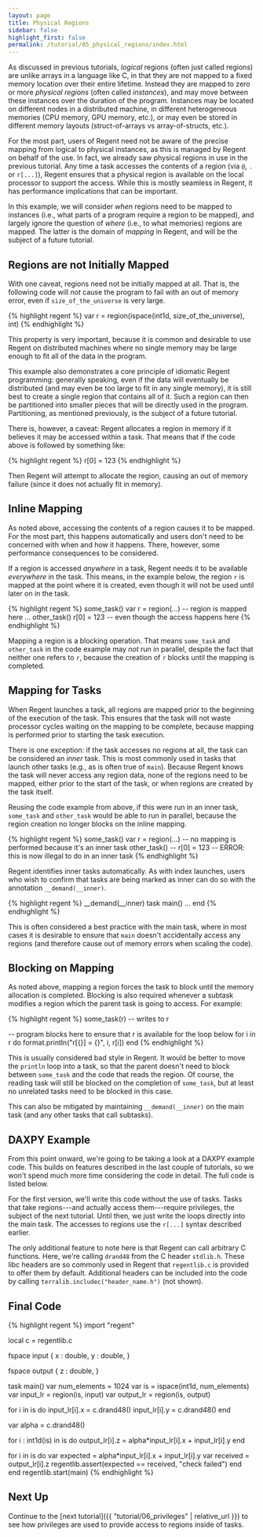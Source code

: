 ```yaml
---
layout: page
title: Physical Regions
sidebar: false
highlight_first: false
permalink: /tutorial/05_physical_regions/index.html
---
```


As discussed in previous tutorials, *logical* regions (often just
called regions) are unlike arrays in a language like C, in that they
are not mapped to a fixed memory location over their entire
lifetime. Instead they are mapped to zero or more *physical regions*
(often called *instances*), and may move between these instances over
the duration of the program. Instances may be located on different
nodes in a distributed machine, in different heterogeneous memories
(CPU memory, GPU memory, etc.), or may even be stored in different
memory layouts (struct-of-arrays vs array-of-structs, etc.).

For the most part, users of Regent need not be aware of the precise
mapping from logical to physical instances, as this is managed by
Regent on behalf of the use. In fact, we already saw physical regions
in use in the previous tutorial. Any time a task accesses the contents
of a region (via `@`, `.` or `r[...]`), Regent ensures that a physical
region is available on the local processor to support the
access. While this is mostly seamless in Regent, it has performance
implications that can be important.

In this example, we will consider *when* regions need to be mapped to
instances (i.e., what parts of a program require a region to be
mapped), and largely ignore the question of *where* (i.e., to what
memories) regions are mapped. The latter is the domain of *mapping* in
Regent, and will be the subject of a future tutorial.

## Regions are not Initially Mapped

With one caveat, regions need not be initially mapped at all. That is,
the following code will *not* cause the program to fail with an out of
memory error, even if `size_of_the_universe` is very large.

{% highlight regent %}
var r = region(ispace(int1d, size_of_the_universe), int)
{% endhighlight %}

This property is very important, because it is common and desirable to
use Regent on distributed machines where no single memory may be large
enough to fit all of the data in the program.

This example also demonstrates a core principle of idiomatic Regent
programming: generally speaking, even if the data will eventually be
distributed (and may even be too large to fit in any single memory),
it is still best to create a single region that contains all of
it. Such a region can then be partitioned into smaller pieces that
will be directly used in the program. Partitioning, as mentioned
previously, is the subject of a future tutorial.

There is, however, a caveat: Regent allocates a region in memory if it
believes it may be accessed within a task. That means that if the code
above is followed by something like:

{% highlight regent %}
r[0] = 123
{% endhighlight %}

Then Regent will attempt to allocate the region, causing an out of
memory failure (since it does not actually fit in memory).

## Inline Mapping

As noted above, accessing the contents of a region causes it to be
mapped. For the most part, this happens automatically and users don't
need to be concerned with when and how it happens. There, however,
some performance consequences to be considered.

If a region is accessed *anywhere* in a task, Regent needs it to be
available *everywhere* in the task. This means, in the example below,
the region `r` is mapped at the point where it is created, even though
it will not be used until later on in the task.

{% highlight regent %}
some_task()
var r = region(...) -- region is mapped here ...
other_task()
r[0] = 123          -- even though the access happens here
{% endhighlight %}

Mapping a region is a blocking operation. That means `some_task` and
`other_task` in the code example may *not* run in parallel, despite
the fact that neither one refers to `r`, because the creation of `r`
blocks until the mapping is completed.

## Mapping for Tasks

When Regent launches a task, all regions are mapped prior to the
beginning of the execution of the task. This ensures that the task
will not waste processor cycles waiting on the mapping to be complete,
because mapping is performed prior to starting the task execution.

There is one exception: if the task accesses no regions at all, the
task can be considered an *inner* task. This is most commonly used in
tasks that launch other tasks (e.g., as is often true of
`main`). Because Regent knows the task will never access any region
data, none of the regions need to be mapped, either prior to the start
of the task, or when regions are created by the task itself.

Reusing the code example from above, if this were run in an inner
task, `some_task` and `other_task` would be able to run in parallel,
because the region creation no longer blocks on the inline mapping.

{% highlight regent %}
some_task()
var r = region(...) -- no mapping is performed because it's an inner task
other_task()
-- r[0] = 123       -- ERROR: this is now illegal to do in an inner task
{% endhighlight %}

Regent identifies inner tasks automatically. As with index launches,
users who wish to confirm that tasks are being marked as inner can do
so with the annotation `__demand(__inner)`.

{% highlight regent %}
__demand(__inner)
task main()
  ...
end
{% endhighlight %}

This is often considered a best practice with the main task, where in
most cases it is desirable to ensure that `main` doesn't accidentally
access any regions (and therefore cause out of memory errors when
scaling the code).

## Blocking on Mapping

As noted above, mapping a region forces the task to block until the
memory allocation is completed. Blocking is also required whenever a
subtask modifies a region which the parent task is going to
access. For example:

{% highlight regent %}
some_task(r) -- writes to r

-- program blocks here to ensure that r is available for the loop below
for i in r do
  format.println("r[{}] = {}", i, r[i])
end
{% endhighlight %}

This is usually considered bad style in Regent. It would be better to
move the `println` loop into a task, so that the parent doesn't need
to block between `some_task` and the code that reads the region. Of
course, the reading task will still be blocked on the completion of
`some_task`, but at least no unrelated tasks need to be blocked in
this case.

This can also be mitigated by maintaining `__demand(__inner)` on the
main task (and any other tasks that call subtasks).

## DAXPY Example

From this point onward, we're going to be taking a look at a DAXPY
example code. This builds on features described in the last couple of
tutorials, so we won't spend much more time considering the code in
detail. The full code is listed below.

For the first version, we'll write this code without the use of
tasks. Tasks that take regions---and actually access them---require
privileges, the subject of the next tutorial. Until then, we just
write the loops directly into the main task. The accesses to regions
use the `r[...]` syntax described earlier.

The only additional feature to note here is that Regent can call
arbitrary C functions. Here, we're calling `drand48` from the C header
`stdlib.h`. These libc headers are so commonly used in Regent that
`regentlib.c` is provided to offer them by default. Additional headers
can be included into the code by calling
`terralib.includec("header_name.h")` (not shown).

## Final Code

{% highlight regent %}
import "regent"

local c = regentlib.c

fspace input {
  x : double,
  y : double,
}

fspace output {
  z : double,
}

task main()
  var num_elements = 1024
  var is = ispace(int1d, num_elements)
  var input_lr = region(is, input)
  var output_lr = region(is, output)

  for i in is do
    input_lr[i].x = c.drand48()
    input_lr[i].y = c.drand48()
  end

  var alpha = c.drand48()

  for i : int1d(is) in is do
    output_lr[i].z = alpha*input_lr[i].x + input_lr[i].y
  end

  for i in is do
    var expected = alpha*input_lr[i].x + input_lr[i].y
    var received = output_lr[i].z
    regentlib.assert(expected == received, "check failed")
  end
end
regentlib.start(main)
{% endhighlight %}

## Next Up

Continue to the [next tutorial]({{ "tutorial/06_privileges" |
relative_url }}) to see how privileges are used to provide access to
regions inside of tasks.

